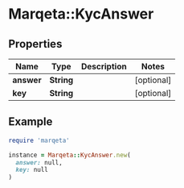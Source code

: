 # Marqeta::KycAnswer

## Properties

| Name | Type | Description | Notes |
| ---- | ---- | ----------- | ----- |
| **answer** | **String** |  | [optional] |
| **key** | **String** |  | [optional] |

## Example

```ruby
require 'marqeta'

instance = Marqeta::KycAnswer.new(
  answer: null,
  key: null
)
```

